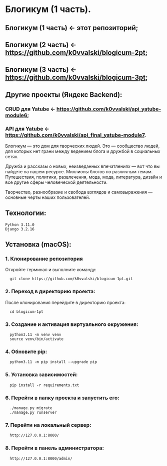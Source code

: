 # Блогикум (1 часть).
## Блогикум (1 часть) <- этот репозиторий;
## Блогикум (2 часть) <- https://github.com/k0vvalski/blogicum-2pt;
## Блогикум (3 часть) <- https://github.com/k0vvalski/blogicum-3pt;
## Другие проекты (Яндекс Backend):
### CRUD для Yatube <- https://github.com/k0vvalski/api_yatube-module6;
### API для Yatube <- https://github.com/k0vvalski/api_final_yatube-module7.

Блогикум — это дом для творческих людей. Это — сообщество людей, для которых нет грани между ведением блога и дружбой в социальных сетях.

Дружба и рассказы о новых, неизведанных впечатлениях — вот что вы найдете на нашем ресурсе. Миллионы блогов по различным темам. Путешествия, политики, развлечения, мода, мода, литература, дизайн и все другие сферы человеческой деятельности.

Творчество, разнообразие и свобода взглядов и самовыражения — основные черты наших пользователей.

## Технологии:
```
Python 3.11.0
Django 3.2.16
```
## Установка (macOS):
### 1. Клонирование репозитория
Откройте терминал и выполните команду: 
```
  git clone https://github.com/k0vvalski/blogicum-1pt.git
```
### 2. Переход в директорию проекта:
После клонирования перейдите в директорию проекта: 
```
  cd blogicum-1pt
```
### 3. Создание и активация виртуального окружения:
```
  python3.11 -m venv venv  
  source venv/bin/activate
```
### 4. Обновите pip:  
```
  python3.11 -m pip install --upgrade pip
```
### 5. Установка зависимостей:
```
  pip install -r requirements.txt
```
### 6. Перейти в папку проекта и запустить его:
```
  ./manage.py migrate  
  ./manage.py runserver
```
### 7. Перейти на локальный сервер:
```
  http://127.0.0.1:8000/
```
### 8. Перейти в панель администратора:
```
  http://127.0.0.1:8000/admin/  
```
